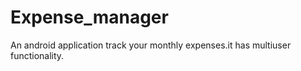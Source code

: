 # Expense_manager
An android application track your monthly expenses.it has multiuser functionality.
